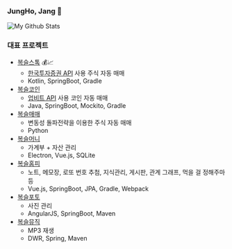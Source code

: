 ### JungHo, Jang 👋

![My Github Stats](https://github-readme-stats.vercel.app/api?username=setvect&show_icons=true)

### 대표 프로젝트
- [복슬스톡](https://github.com/setvect/BokslStock2) 💰📈
  - [한국투자증권 API](https://apiportal.koreainvestment.com) 사용 주식 자동 매매
  - Kotlin, SpringBoot, Gradle
- [복슬코인](https://github.com/setvect/BokslCoin)
  - [업비트 API](https://docs.upbit.com) 사용 코인 자동 매매
  - Java, SpringBoot, Mockito, Gradle
- [복슬매매](https://github.com/setvect/BokslTrade)
  - 변동성 돌파전략을 이용한 주식 자동 매매
  - Python
- [복슬머니](https://github.com/setvect/BokslMoneyApp)
  - 가계부 + 자산 관리
  - Electron, Vue.js, SQLite
- [복슬홈피](https://github.com/setvect/BokslPortal)
  - 노트, 메모장, 로또 번호 추첨, 지식관리, 게시판, 관계 그래프, 먹을 걸 정해주마 등
  - Vue.js, SpringBoot, JPA, Gradle, Webpack
- [복슬포토](https://github.com/setvect/BokslPortal)
  - 사진 관리
  - AngularJS, SpringBoot, Maven
- [복슬뮤직](https://github.com/setvect/BokslMusic)
  - MP3 재생
  - DWR, Spring, Maven
